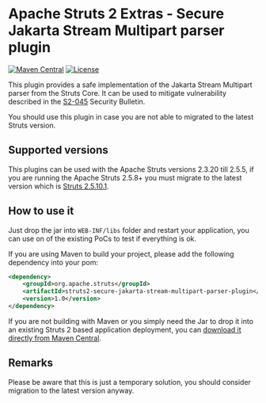# Apache Struts 2 Extras - Secure Jakarta Stream Multipart parser plugin

[![Maven Central](https://maven-badges.herokuapp.com/maven-central/org.apache.struts/struts2-secure-jakarta-stream-multipart-parser-plugin/badge.svg)](https://maven-badges.herokuapp.com/maven-central/org.apache.struts/struts2-secure-jakarta-stream-multipart-parser-plugin/)
[![License](http://img.shields.io/:license-apache-blue.svg)](http://www.apache.org/licenses/LICENSE-2.0.html)

This plugin provides a safe implementation of the Jakarta Stream Multipart parser from the Struts Core. It can be used
to mitigate vulnerability described in the [S2-045](http://struts.apache.org/docs/s2-045.html) Security Bulletin.
 
You should use this plugin in case you are not able to migrated to the latest Struts version.

## Supported versions

This plugins can be used with the Apache Struts versions 2.3.20 till 2.5.5, if you are running the Apache Struts 2.5.8+
you must migrate to the latest version which is [Struts 2.5.10.1](http://struts.apache.org/announce.html#a20170307).

## How to use it

Just drop the jar into `WEB-INF/libs` folder and restart your application, you can use on of the existing PoCs
to test if everything is ok.

If you are using Maven to build your project, please add the following dependency into your pom:
  
```xml
<dependency>
    <groupId>org.apache.struts</groupId>
    <artifactId>struts2-secure-jakarta-stream-multipart-parser-plugin</artifactId>
    <version>1.0</version>            
</dependency>
```

If you are not building with Maven or you simply need the Jar to drop it into an existing Struts 2 based application deployment, you can [download it directly from Maven Central](http://search.maven.org/remotecontent?filepath=org/apache/struts/struts2-secure-jakarta-stream-multipart-parser-plugin/1.0/struts2-secure-jakarta-stream-multipart-parser-plugin-1.0.jar).

## Remarks

Please be aware that this is just a temporary solution, you should consider migration to the latest version anyway.
